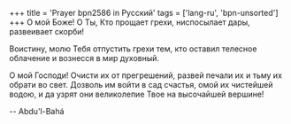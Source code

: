 +++
title = 'Prayer bpn2586 in Русский'
tags = ['lang-ru', 'bpn-unsorted']
+++
О мой Боже! О Ты, Кто прощает грехи, ниспосылает дары, развеивает скорби!

Воистину, молю Тебя отпустить грехи тем, кто оставил телесное облачение и вознесся в мир духовный.

О мой Господи! Очисти их от прегрешений, развей печали их и тьму их обрати во свет. Дозволь им войти в сад счастья, омой их чистейшей водою, и да узрят они великолепие Твое на высочайшей вершине!

-- Abdu'l-Bahá
